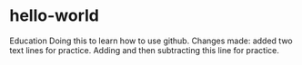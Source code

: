 # hello-world
Education
Doing this to learn how to use github.
Changes made: added two text lines for practice.
Adding and then subtracting this line for practice.
